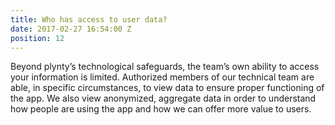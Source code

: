 ```yaml
---
title: Who has access to user data?
date: 2017-02-27 16:54:00 Z
position: 12
---
```


Beyond plynty’s technological safeguards, the team’s own ability to access your information is limited. Authorized members of our technical team are able, in specific circumstances, to view data to ensure proper functioning of the app. We also view anonymized, aggregate data in order to understand how people are using the app and how we can offer more value to users.